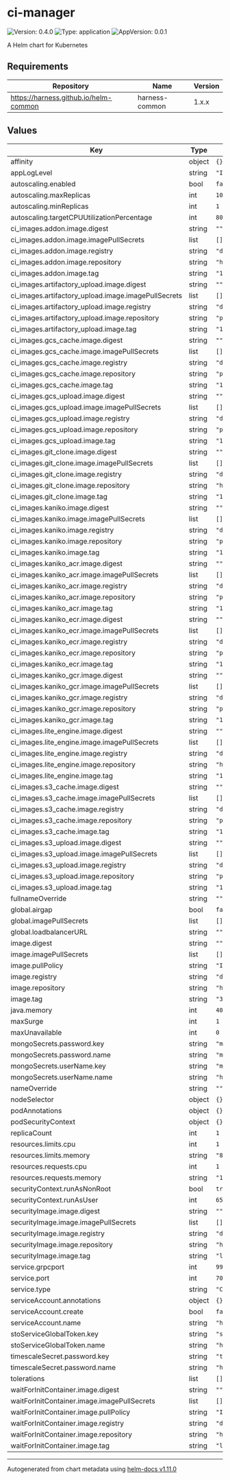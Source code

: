 # ci-manager

![Version: 0.4.0](https://img.shields.io/badge/Version-0.4.0-informational?style=flat-square) ![Type: application](https://img.shields.io/badge/Type-application-informational?style=flat-square) ![AppVersion: 0.0.1](https://img.shields.io/badge/AppVersion-0.0.1-informational?style=flat-square)

A Helm chart for Kubernetes

## Requirements

| Repository | Name | Version |
|------------|------|---------|
| https://harness.github.io/helm-common | harness-common | 1.x.x |

## Values

| Key | Type | Default | Description |
|-----|------|---------|-------------|
| affinity | object | `{}` |  |
| appLogLevel | string | `"INFO"` |  |
| autoscaling.enabled | bool | `false` |  |
| autoscaling.maxReplicas | int | `100` |  |
| autoscaling.minReplicas | int | `1` |  |
| autoscaling.targetCPUUtilizationPercentage | int | `80` |  |
| ci_images.addon.image.digest | string | `""` |  |
| ci_images.addon.image.imagePullSecrets | list | `[]` |  |
| ci_images.addon.image.registry | string | `"docker.io"` |  |
| ci_images.addon.image.repository | string | `"harness/ci-addon"` |  |
| ci_images.addon.image.tag | string | `"1.16.4"` |  |
| ci_images.artifactory_upload.image.digest | string | `""` |  |
| ci_images.artifactory_upload.image.imagePullSecrets | list | `[]` |  |
| ci_images.artifactory_upload.image.registry | string | `"docker.io"` |  |
| ci_images.artifactory_upload.image.repository | string | `"plugins/artifactory"` |  |
| ci_images.artifactory_upload.image.tag | string | `"1.2.0"` |  |
| ci_images.gcs_cache.image.digest | string | `""` |  |
| ci_images.gcs_cache.image.imagePullSecrets | list | `[]` |  |
| ci_images.gcs_cache.image.registry | string | `"docker.io"` |  |
| ci_images.gcs_cache.image.repository | string | `"plugins/cache"` |  |
| ci_images.gcs_cache.image.tag | string | `"1.4.6"` |  |
| ci_images.gcs_upload.image.digest | string | `""` |  |
| ci_images.gcs_upload.image.imagePullSecrets | list | `[]` |  |
| ci_images.gcs_upload.image.registry | string | `"docker.io"` |  |
| ci_images.gcs_upload.image.repository | string | `"plugins/gcs"` |  |
| ci_images.gcs_upload.image.tag | string | `"1.3.0"` |  |
| ci_images.git_clone.image.digest | string | `""` |  |
| ci_images.git_clone.image.imagePullSecrets | list | `[]` |  |
| ci_images.git_clone.image.registry | string | `"docker.io"` |  |
| ci_images.git_clone.image.repository | string | `"harness/drone-git"` |  |
| ci_images.git_clone.image.tag | string | `"1.2.7-rootless"` |  |
| ci_images.kaniko.image.digest | string | `""` |  |
| ci_images.kaniko.image.imagePullSecrets | list | `[]` |  |
| ci_images.kaniko.image.registry | string | `"docker.io"` |  |
| ci_images.kaniko.image.repository | string | `"plugins/kaniko"` |  |
| ci_images.kaniko.image.tag | string | `"1.7.0"` |  |
| ci_images.kaniko_acr.image.digest | string | `""` |  |
| ci_images.kaniko_acr.image.imagePullSecrets | list | `[]` |  |
| ci_images.kaniko_acr.image.registry | string | `"docker.io"` |  |
| ci_images.kaniko_acr.image.repository | string | `"plugins/kaniko-acr"` |  |
| ci_images.kaniko_acr.image.tag | string | `"1.7.1"` |  |
| ci_images.kaniko_ecr.image.digest | string | `""` |  |
| ci_images.kaniko_ecr.image.imagePullSecrets | list | `[]` |  |
| ci_images.kaniko_ecr.image.registry | string | `"docker.io"` |  |
| ci_images.kaniko_ecr.image.repository | string | `"plugins/kaniko-ecr"` |  |
| ci_images.kaniko_ecr.image.tag | string | `"1.7.0"` |  |
| ci_images.kaniko_gcr.image.digest | string | `""` |  |
| ci_images.kaniko_gcr.image.imagePullSecrets | list | `[]` |  |
| ci_images.kaniko_gcr.image.registry | string | `"docker.io"` |  |
| ci_images.kaniko_gcr.image.repository | string | `"plugins/kaniko-gcr"` |  |
| ci_images.kaniko_gcr.image.tag | string | `"1.7.0"` |  |
| ci_images.lite_engine.image.digest | string | `""` |  |
| ci_images.lite_engine.image.imagePullSecrets | list | `[]` |  |
| ci_images.lite_engine.image.registry | string | `"docker.io"` |  |
| ci_images.lite_engine.image.repository | string | `"harness/ci-lite-engine"` |  |
| ci_images.lite_engine.image.tag | string | `"1.16.4"` |  |
| ci_images.s3_cache.image.digest | string | `""` |  |
| ci_images.s3_cache.image.imagePullSecrets | list | `[]` |  |
| ci_images.s3_cache.image.registry | string | `"docker.io"` |  |
| ci_images.s3_cache.image.repository | string | `"plugins/cache"` |  |
| ci_images.s3_cache.image.tag | string | `"1.4.6"` |  |
| ci_images.s3_upload.image.digest | string | `""` |  |
| ci_images.s3_upload.image.imagePullSecrets | list | `[]` |  |
| ci_images.s3_upload.image.registry | string | `"docker.io"` |  |
| ci_images.s3_upload.image.repository | string | `"plugins/s3"` |  |
| ci_images.s3_upload.image.tag | string | `"1.2.0"` |  |
| fullnameOverride | string | `""` |  |
| global.airgap | bool | `false` |  |
| global.imagePullSecrets | list | `[]` |  |
| global.loadbalancerURL | string | `""` |  |
| image.digest | string | `""` |  |
| image.imagePullSecrets | list | `[]` |  |
| image.pullPolicy | string | `"IfNotPresent"` |  |
| image.registry | string | `"docker.io"` |  |
| image.repository | string | `"harness/ci-manager-signed"` |  |
| image.tag | string | `"3301"` |  |
| java.memory | int | `4096` |  |
| maxSurge | int | `1` |  |
| maxUnavailable | int | `0` |  |
| mongoSecrets.password.key | string | `"mongodb-root-password"` |  |
| mongoSecrets.password.name | string | `"mongodb-replicaset-chart"` |  |
| mongoSecrets.userName.key | string | `"mongodbUsername"` |  |
| mongoSecrets.userName.name | string | `"harness-secrets"` |  |
| nameOverride | string | `""` |  |
| nodeSelector | object | `{}` |  |
| podAnnotations | object | `{}` |  |
| podSecurityContext | object | `{}` |  |
| replicaCount | int | `1` |  |
| resources.limits.cpu | int | `1` |  |
| resources.limits.memory | string | `"8192Mi"` |  |
| resources.requests.cpu | int | `1` |  |
| resources.requests.memory | string | `"1400Mi"` |  |
| securityContext.runAsNonRoot | bool | `true` |  |
| securityContext.runAsUser | int | `65534` |  |
| securityImage.image.digest | string | `""` |  |
| securityImage.image.imagePullSecrets | list | `[]` |  |
| securityImage.image.registry | string | `"docker.io"` |  |
| securityImage.image.repository | string | `"harness/sto-plugin"` |  |
| securityImage.image.tag | string | `"latest"` |  |
| service.grpcport | int | `9979` |  |
| service.port | int | `7090` |  |
| service.type | string | `"ClusterIP"` |  |
| serviceAccount.annotations | object | `{}` |  |
| serviceAccount.create | bool | `false` |  |
| serviceAccount.name | string | `"harness-default"` |  |
| stoServiceGlobalToken.key | string | `"stoAppHarnessToken"` |  |
| stoServiceGlobalToken.name | string | `"harness-secrets"` |  |
| timescaleSecret.password.key | string | `"timescaledbPostgresPassword"` |  |
| timescaleSecret.password.name | string | `"harness-secrets"` |  |
| tolerations | list | `[]` |  |
| waitForInitContainer.image.digest | string | `""` |  |
| waitForInitContainer.image.imagePullSecrets | list | `[]` |  |
| waitForInitContainer.image.pullPolicy | string | `"IfNotPresent"` |  |
| waitForInitContainer.image.registry | string | `"docker.io"` |  |
| waitForInitContainer.image.repository | string | `"harness/helm-init-container"` |  |
| waitForInitContainer.image.tag | string | `"latest"` |  |

----------------------------------------------
Autogenerated from chart metadata using [helm-docs v1.11.0](https://github.com/norwoodj/helm-docs/releases/v1.11.0)
